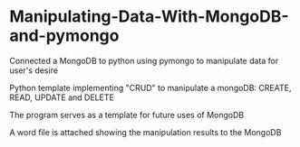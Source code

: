 # Manipulating-Data-With-MongoDB-and-pymongo
Connected a MongoDB to python using pymongo to manipulate data for user's desire

Python template implementing "CRUD" to manipulate a mongoDB: 
CREATE, READ, UPDATE and DELETE

The program serves as a template for future uses of MongoDB

A word file is attached showing the manipulation results to the MongoDB
